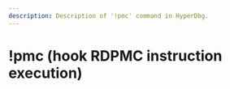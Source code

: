 ```yaml
---
description: Description of '!pmc' command in HyperDbg.
---
```


# !pmc \(hook RDPMC instruction execution\)

